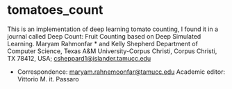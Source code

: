 # tomatoes_count
This is an implementation of deep learning tomato counting, I found it in a journal called Deep Count: Fruit Counting based on Deep Simulated Learning.
Maryam Rahmonfar * and Kelly Shepherd
Department of Computer Science, Texas A&M University-Corpus Christi, Corpus Christi, TX 78412, USA;
csheppard1@islander.tamucc.edu
* Correspondence: maryam.rahnemoonfar@tamucc.edu
Academic editor: Vittorio M. it. Passaro
